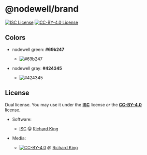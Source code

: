 # @nodewell/brand

[![ISC License][badge-license-isc]][url-license-doc]
[![CC-BY-4.0 License][badge-license-cc]][url-license-doc]

## Colors

 - nodewell green: **#69b247**
   - ![#69b247][color-nodewell-green]
      
 - nodewell gray: **#424345**
   - ![#424345][color-nodewell-gray]

## License

Dual license. You may use it under the [**ISC**][url-license-isc] license *or* 
the	[**CC-BY-4.0**][url-license-cc4] license.

 - Software:
   - [ISC][url-license-doc] @ [Richard King](www.richrdkng.com)

 - Media:
   - [![CC-BY-4.0][image-cc4]][url-license-doc] @ [Richard King](www.richrdkng.com)


  <!--- ======================================================================================= -->

  <!--- Badges -->
  [badge-license-isc]: https://img.shields.io/badge/license-ISC-blue.svg  
  [badge-license-cc]:  https://img.shields.io/badge/license-CC--BY--4.0-blue.svg

  <!--- Colors -->
  [color-nodewell-green]: https://img.shields.io/badge/-%2369b247-69b247.svg?style=for-the-badge
  [color-nodewell-gray]:  https://img.shields.io/badge/-%23424345-424345.svg?style=for-the-badge
  
  <!--- Images -->
  [image-cc4]: https://i.creativecommons.org/l/by/4.0/80x15.png

  <!--- URLs -->
  [url-license-doc]: LICENSE.md
  [url-license-isc]: https://choosealicense.com/licenses/isc/
  [url-license-cc4]: http://creativecommons.org/licenses/by/4.0/
